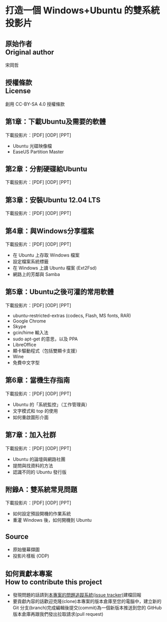 # 打造一個 Windows+Ubuntu 的雙系統 投影片
## 原始作者<br />Original author
宋岡哲

## 授權條款<br />License
創用 CC-BY-SA 4.0 授權條款

## 第1章：下載Ubuntu及需要的軟體
下載投影片：[PDF] [ODP] [PPT]

* Ubuntu 光碟映像檔
* EaseUS Partition Master

## 第2章：分割硬碟給Ubuntu
下載投影片：[PDF] [ODP] [PPT]

## 第3章：安裝Ubuntu 12.04 LTS
下載投影片：[PDF] [ODP] [PPT]

## 第4章：與Windows分享檔案
下載投影片：[PDF] [ODP] [PPT]

* 在 Ubuntu 上存取 Windows 檔案
* 設定檔案系統標籤
* 在 Windows 上讀 Ubuntu 檔案 (Ext2Fsd)
* 網路上的芳鄰與 Samba

## 第5章：Ubuntu之後可灌的常用軟體
下載投影片：[PDF] [ODP] [PPT]

* ubuntu-restricted-extras (codecs, Flash, MS fonts, RAR)
* Google Chrome
* Skype
* gcin/hime 輸入法
* sudo apt-get 的意思，以及 PPA
* LibreOffice
* 顯卡驅動程式（包括雙顯卡支援）
* Wine
* 免費中文字型

## 第6章：當機生存指南
下載投影片：[PDF] [ODP] [PPT]

* Ubuntu 的「系統監控」（工作管理員）
* 文字模式和 top 的使用
* 如何重啟圖形介面

## 第7章：加入社群
下載投影片：[PDF] [ODP] [PPT]

* Ubuntu 的論壇與網路社團
* 提問與找資料的方法
* 認識不同的 Ubuntu 發行版

## 附錄A：雙系統常見問題
下載投影片：[PDF] [ODP] [PPT]

* 如何設定預設開機的作業系統
* 重灌 Windows 後，如何開機到 Ubuntu

## Source

* 原始螢幕擷圖
* 投影片樣板 (ODP)

## 如何貢獻本專案<br />How to contribute this project
* 發現問題的話請到[本專案的問題追蹤系統(issue tracker)](https://github.com/Vdragon/ubuntu-dual-boot/issues)建檔回報
* 要貢獻內容的話歡迎克隆(clone)本專案的版本倉庫至您的電腦中，建立新的 Git 分支(branch)完成編輯後提交(commit)為一個新版本推送到您的 GitHub 版本倉庫再跟我們發出拉取請求(pull request)
